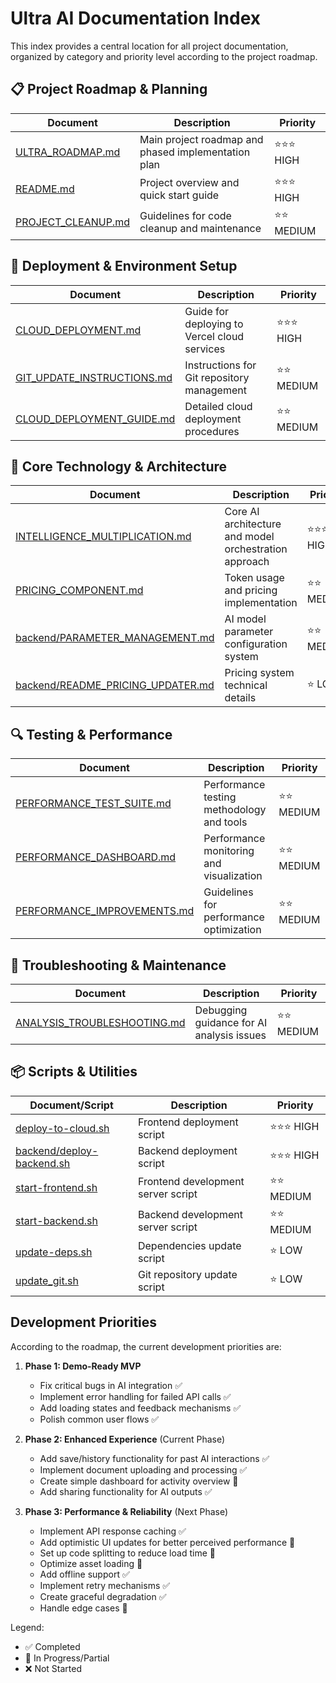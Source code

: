 # Ultra AI Documentation Index

This index provides a central location for all project documentation, organized by category and priority level according to the project roadmap.

## 📋 Project Roadmap & Planning

| Document | Description | Priority |
|----------|-------------|----------|
| [ULTRA_ROADMAP.md](./ULTRA_ROADMAP.md) | Main project roadmap and phased implementation plan | ⭐⭐⭐ HIGH |
| [README.md](./README.md) | Project overview and quick start guide | ⭐⭐⭐ HIGH |
| [PROJECT_CLEANUP.md](./PROJECT_CLEANUP.md) | Guidelines for code cleanup and maintenance | ⭐⭐ MEDIUM |

## 🚀 Deployment & Environment Setup

| Document | Description | Priority |
|----------|-------------|----------|
| [CLOUD_DEPLOYMENT.md](./CLOUD_DEPLOYMENT.md) | Guide for deploying to Vercel cloud services | ⭐⭐⭐ HIGH |
| [GIT_UPDATE_INSTRUCTIONS.md](./GIT_UPDATE_INSTRUCTIONS.md) | Instructions for Git repository management | ⭐⭐ MEDIUM |
| [CLOUD_DEPLOYMENT_GUIDE.md](./CLOUD_DEPLOYMENT_GUIDE.md) | Detailed cloud deployment procedures | ⭐⭐ MEDIUM |

## 🧠 Core Technology & Architecture

| Document | Description | Priority |
|----------|-------------|----------|
| [INTELLIGENCE_MULTIPLICATION.md](./INTELLIGENCE_MULTIPLICATION.md) | Core AI architecture and model orchestration approach | ⭐⭐⭐ HIGH |
| [PRICING_COMPONENT.md](./PRICING_COMPONENT.md) | Token usage and pricing implementation | ⭐⭐ MEDIUM |
| [backend/PARAMETER_MANAGEMENT.md](./backend/PARAMETER_MANAGEMENT.md) | AI model parameter configuration system | ⭐⭐ MEDIUM |
| [backend/README_PRICING_UPDATER.md](./backend/README_PRICING_UPDATER.md) | Pricing system technical details | ⭐ LOW |

## 🔍 Testing & Performance

| Document | Description | Priority |
|----------|-------------|----------|
| [PERFORMANCE_TEST_SUITE.md](./PERFORMANCE_TEST_SUITE.md) | Performance testing methodology and tools | ⭐⭐ MEDIUM |
| [PERFORMANCE_DASHBOARD.md](./PERFORMANCE_DASHBOARD.md) | Performance monitoring and visualization | ⭐⭐ MEDIUM |
| [PERFORMANCE_IMPROVEMENTS.md](./PERFORMANCE_IMPROVEMENTS.md) | Guidelines for performance optimization | ⭐⭐ MEDIUM |

## 🔧 Troubleshooting & Maintenance

| Document | Description | Priority |
|----------|-------------|----------|
| [ANALYSIS_TROUBLESHOOTING.md](./ANALYSIS_TROUBLESHOOTING.md) | Debugging guidance for AI analysis issues | ⭐⭐ MEDIUM |

## 📦 Scripts & Utilities

| Document/Script | Description | Priority |
|-----------------|-------------|----------|
| [deploy-to-cloud.sh](./deploy-to-cloud.sh) | Frontend deployment script | ⭐⭐⭐ HIGH |
| [backend/deploy-backend.sh](./backend/deploy-backend.sh) | Backend deployment script | ⭐⭐⭐ HIGH |
| [start-frontend.sh](./start-frontend.sh) | Frontend development server script | ⭐⭐ MEDIUM |
| [start-backend.sh](./start-backend.sh) | Backend development server script | ⭐⭐ MEDIUM |
| [update-deps.sh](./update-deps.sh) | Dependencies update script | ⭐ LOW |
| [update_git.sh](./update_git.sh) | Git repository update script | ⭐ LOW |

## Development Priorities

According to the roadmap, the current development priorities are:

1. **Phase 1: Demo-Ready MVP**
   - Fix critical bugs in AI integration ✅
   - Implement error handling for failed API calls ✅
   - Add loading states and feedback mechanisms ✅
   - Polish common user flows ✅

2. **Phase 2: Enhanced Experience** (Current Phase)
   - Add save/history functionality for past AI interactions ✅
   - Implement document uploading and processing ✅
   - Create simple dashboard for activity overview 🔄
   - Add sharing functionality for AI outputs ✅

3. **Phase 3: Performance & Reliability** (Next Phase)
   - Implement API response caching ✅
   - Add optimistic UI updates for better perceived performance 🔄
   - Set up code splitting to reduce load time 🔄
   - Optimize asset loading 🔄
   - Add offline support ✅
   - Implement retry mechanisms ✅
   - Create graceful degradation ✅
   - Handle edge cases 🔄

Legend:
- ✅ Completed
- 🔄 In Progress/Partial
- ❌ Not Started